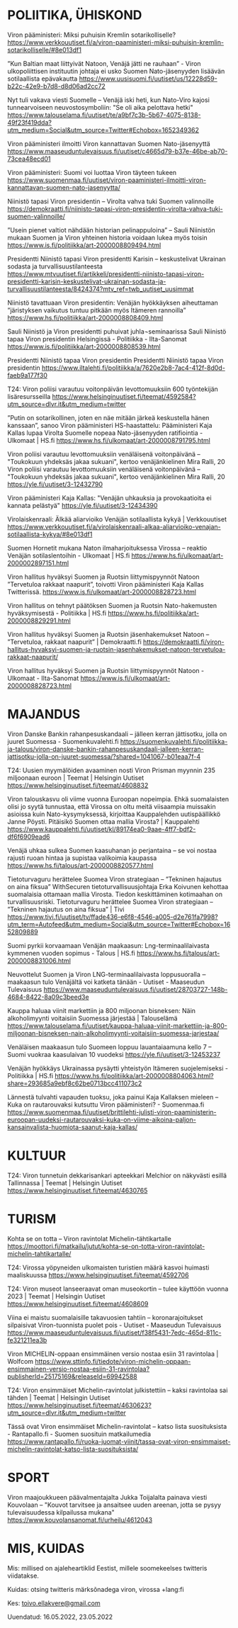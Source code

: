 # POLIITIKA, ÜHISKOND

Viron pääministeri: Miksi puhuisin Kremlin sotarikolliselle?
https://www.verkkouutiset.fi/a/viron-paaministeri-miksi-puhuisin-kremlin-sotarikolliselle/#8e013df1

”Kun Baltian maat liittyivät Natoon, Venäjä jätti ne rauhaan” - Viron ulkopoliittisen instituutin johtaja ei usko Suomen Nato-jäsenyyden lisäävän sotilaallista epävakautta
https://www.uusisuomi.fi/uutiset/us/12228d59-b22c-42e9-b7d8-d8d06ad2cc72

Nyt tuli vakava viesti Suomelle – Venäjä iski heti, kun Nato-Viro kajosi tunnearvoiseen neuvostosymboliin: "Se oli aika pelottava hetki"
https://www.talouselama.fi/uutiset/te/a9bf7c3b-5b67-4075-8138-49f23f419dda?utm_medium=Social&utm_source=Twitter#Echobox=1652349362

Viron pääministeri ilmoitti Viron kannattavan Suomen Nato-jäsenyyttä
https://www.maaseuduntulevaisuus.fi/uutiset/c4665d79-b37e-46be-ab70-73cea48ecd01

Viron pääministeri: Suomi voi luottaa Viron täyteen tukeen
https://www.suomenmaa.fi/uutiset/viron-paaministeri-ilmoitti-viron-kannattavan-suomen-nato-jasenyytta/

Niinistö tapasi Viron presidentin – Virolta vahva tuki Suomen valinnoille
https://demokraatti.fi/niinisto-tapasi-viron-presidentin-virolta-vahva-tuki-suomen-valinnoille/

”Usein pienet valtiot nähdään historian peli­nappuloina” – Sauli Niinistön mukaan Suomen ja Viron yhteinen historia voidaan lukea myös toisin
https://www.is.fi/politiikka/art-2000008809494.html

Presidentti Niinistö tapasi Viron presidentti Karisin – keskustelivat Ukrainan sodasta ja turvallisuustilanteesta
https://www.mtvuutiset.fi/artikkeli/presidentti-niinisto-tapasi-viron-presidentti-karisin-keskustelivat-ukrainan-sodasta-ja-turvallisuustilanteesta/8424374?mtv_ref=twb_uutiset_uusimmat

Niinistö tavattuaan Viron presidentin: Venäjän hyökkäyksen aiheuttaman ”järistyksen vaikutus tuntuu pitkään myös Itämeren rannoilla” 
https://www.hs.fi/politiikka/art-2000008808409.html 

Sauli Niinistö ja Viron presidentti puhuivat juhla¬seminaarissa Sauli Niinistö tapaa Viron presidentin Helsingissä - Politiikka - Ilta-Sanomat https://www.is.fi/politiikka/art-2000008808539.html 

Presidentti Niinistö tapaa Viron presidentin Presidentti Niinistö tapaa Viron presidentin https://www.iltalehti.fi/politiikka/a/7620e2b8-7ac4-412f-8d0d-faeb9a177f30 

T24: Viron poliisi varautuu voitonpäivän levottomuuksiin 600 työntekijän lisäresursseilla  https://www.helsinginuutiset.fi/teemat/4592584?utm_source=dlvr.it&utm_medium=twitter

”Putin on sota­rikollinen, joten en näe mitään järkeä keskustella hänen kanssaan”, sanoo Viron pää­ministeri
HS-haastattelu: Pääministeri Kaja Kallas lupaa Virolta Suomelle nopeaa Nato-jäsenyyden ratifiointia - Ulkomaat | HS.fi
https://www.hs.fi/ulkomaat/art-2000008791795.html

Viron poliisi varautuu levottomuuksiin venäläisenä voitonpäivänä – "Toukokuun yhdeksäs jakaa sukuani", kertoo venäjänkielinen Mira Ralli, 20 Viron poliisi varautuu levottomuuksiin venäläisenä voitonpäivänä – "Toukokuun yhdeksäs jakaa sukuani", kertoo venäjänkielinen Mira Ralli, 20 https://yle.fi/uutiset/3-12432790 

Viron pääministeri Kaja Kallas: "Venäjän uhkauksia ja provokaatioita ei kannata pelästyä" https://yle.fi/uutiset/3-12434390 

Virolaiskenraali: Älkää aliarvioiko Venäjän sotilaallista kykyä | Verkkouutiset https://www.verkkouutiset.fi/a/virolaiskenraali-alkaa-aliarvioiko-venajan-sotilaallista-kykya/#8e013df1

Suomen Hornetit mukana Naton ilmaharjoituksessa Virossa – reaktio Venäjän sotilaslentoihin - Ulkomaat | HS.fi https://www.hs.fi/ulkomaat/art-2000002897151.html

Viron hallitus hyväksyi Suomen ja Ruotsin liittymis­pyynnöt Natoon
”Tervetuloa rakkaat naapurit”, toivotti Viron pääministeri Kaja Kallas Twitterissä.
https://www.is.fi/ulkomaat/art-2000008828723.html

Viron hallitus on tehnyt päätöksen Suomen ja Ruotsin Nato-hakemusten hyväksymisestä - Politiikka | HS.fi
https://www.hs.fi/politiikka/art-2000008829291.html

Viron hallitus hyväksyi Suomen ja Ruotsin jäsenhakemukset Natoon – ”Tervetuloa, rakkaat naapurit” | Demokraatti.fi
https://demokraatti.fi/viron-hallitus-hyvaksyi-suomen-ja-ruotsin-jasenhakemukset-natoon-tervetuloa-rakkaat-naapurit/

Viron hallitus hyväksyi Suomen ja Ruotsin liittymispyynnöt Natoon - Ulkomaat - Ilta-Sanomat
https://www.is.fi/ulkomaat/art-2000008828723.html


# MAJANDUS

Viron Danske Bankin rahanpesuskandaali – jälleen kerran jättisotku, jolla on juuret Suomessa - Suomenkuvalehti.fi https://suomenkuvalehti.fi/politiikka-ja-talous/viron-danske-bankin-rahanpesuskandaali-jalleen-kerran-jattisotku-jolla-on-juuret-suomessa/?shared=1041067-b01eaa7f-4 

T24: Uusien myymälöiden avaaminen nosti Viron Prisman myynnin 235 miljoonaan euroon | Teemat | Helsingin Uutiset
https://www.helsinginuutiset.fi/teemat/4608832

Viron talouskasvu oli viime vuonna Euroopan nopeimpia. Ehkä suomalaisten olisi jo syytä tunnustaa, että Virossa on oltu meitä viisaampia muissakin asioissa kuin Nato-kysymyksessä, kirjoittaa Kauppalehden uutispäällikkö Janne Pöysti.
Pitäisikö Suomen ottaa mallia Virosta? | Kauppalehti
https://www.kauppalehti.fi/uutiset/kl/89174ea0-9aae-4ff7-bdf2-df6f6909ead6 

Venäjä uhkaa sulkea Suomen kaasuhanan jo perjantaina – se voi nostaa rajusti ruoan hintaa ja supistaa valikoimia kaupassa
https://www.hs.fi/talous/art-2000008820577.html

Tietoturvaguru herättelee Suomea Viron strategiaan – ”Tekninen hajautus on aina fiksua”
WithSecuren tietoturvallisuusjohtaja Erka Koivunen kehottaa suomalaisia ottamaan mallia Virosta. Tiedon keskittäminen kotimaahan on turvallisuusriski.
Tietoturvaguru herättelee Suomea Viron strategiaan – ”Tekninen hajautus on aina fiksua” | Tivi
https://www.tivi.fi/uutiset/tv/ffade436-e6f8-4546-a005-d2e761fa7998?utm_term=Autofeed&utm_medium=Social&utm_source=Twitter#Echobox=1652809889

Suomi pyrkii korvaamaan Venäjän maakaasun: Lng-terminaalilaivasta kymmenen vuoden sopimus - Talous | HS.fi
https://www.hs.fi/talous/art-2000008831006.html

Neuvottelut Suomen ja Viron LNG-terminaalilaivasta loppusuoralla ‒ maakaasun tulo Venäjältä voi katketa tänään - Uutiset - Maaseudun Tulevaisuus
https://www.maaseuduntulevaisuus.fi/uutiset/28703727-148b-4684-8422-8a09c3beed3e

Kauppa haluaa viinit markettiin ja 800 miljoonan bisneksen: Näin alkoholimyynti voitaisiin Suomessa järjestää | Talouselämä
https://www.talouselama.fi/uutiset/kauppa-haluaa-viinit-markettiin-ja-800-miljoonan-bisneksen-nain-alkoholimyynti-voitaisiin-suomessa-jarjestaa/

Venäläisen maakaasun tulo Suomeen loppuu lauantaiaamuna kello 7 – Suomi vuokraa kaasulaivan 10 vuodeksi
https://yle.fi/uutiset/3-12453237

Venäjän hyökkäys Ukrainassa pysäytti yhteistyön Itämeren suojelemiseksi - Politiikka | HS.fi
https://www.hs.fi/politiikka/art-2000008804063.html?share=293685a9ebf8c62be0713bcc411073c2

Lännestä tulvahti vapauden tuoksu, joka painui Kaja Kallaksen mieleen – Kuka on rautarouvaksi kutsuttu Viron pääministeri? - Suomenmaa.fi
https://www.suomenmaa.fi/uutiset/brittilehti-julisti-viron-paaministerin-euroopan-uudeksi-rautarouvaksi-kuka-on-viime-aikoina-paljon-kansainvalista-huomiota-saanut-kaja-kallas/


# KULTUUR

T24: Viron tunnetuin dekkarisankari apteekkari Melchior on näkyvästi esillä Tallinnassa | Teemat | Helsingin Uutiset
https://www.helsinginuutiset.fi/teemat/4630765

# TURISM

Kohta se on totta – Viron ravintolat Michelin-tähtikartalle
https://moottori.fi/matkailu/jutut/kohta-se-on-totta-viron-ravintolat-michelin-tahtikartalle/

T24: Virossa yöpyneiden ulkomaisten turistien määrä kasvoi huimasti maaliskuussa  https://www.helsinginuutiset.fi/teemat/4592706

T24: Viron museot lanseeraavat oman museokortin – tulee käyttöön vuonna 2023 | Teemat | Helsingin Uutiset
https://www.helsinginuutiset.fi/teemat/4608609

Viina ei maistu suomalaisille takavuosien tahtiin – koronarajoitukset silpaisivat Viron-tuonnista puolet pois - Uutiset - Maaseudun Tulevaisuus
https://www.maaseuduntulevaisuus.fi/uutiset/f38f5431-7edc-465d-811c-fe321211ea3b

Viron MICHELIN-oppaan ensimmäinen versio nostaa esiin 31 ravintolaa | Wolfcom
https://www.sttinfo.fi/tiedote/viron-michelin-oppaan-ensimmainen-versio-nostaa-esiin-31-ravintolaa?publisherId=25175169&releaseId=69942588

T24: Viron ensimmäiset Michelin-ravintolat julkistettiin – kaksi ravintolaa sai tähden | Teemat | Helsingin Uutiset
https://www.helsinginuutiset.fi/teemat/4630623?utm_source=dlvr.it&utm_medium=twitter

Tässä ovat Viron ensimmäiset Michelin-ravintolat – katso lista suosituksista - Rantapallo.fi - Suomen suosituin matkailumedia
https://www.rantapallo.fi/ruoka-juomat-viinit/tassa-ovat-viron-ensimmaiset-michelin-ravintolat-katso-lista-suosituksista/

# SPORT

Viron maajoukkueen päävalmentajalta Jukka Toijalalta painava viesti Kouvolaan – "Kouvot tarvitsee ja ansaitsee uuden areenan, jotta se pysyy tulevaisuudessa kilpailussa mukana"
https://www.kouvolansanomat.fi/urheilu/4612043


# MIS, KUIDAS

Mis: millised on ajaleheartiklid Eestist, millele soomekeelses twitteris viidatakse.

Kuidas: otsing twitteris märksõnadega viron, virossa +lang:fi

Kes: toivo.ellakvere@gmail.com

Uuendatud: 16.05.2022, 23.05.2022
